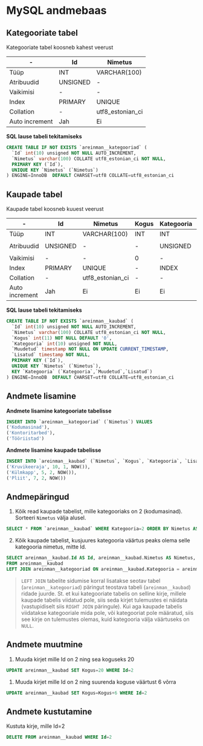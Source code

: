 # MySQL andmebaas

## Kategooriate tabel

Kategooriate tabel koosneb kahest veerust

| - | Id  | Nimetus |
| ------ | ------------- | ------------- |
| Tüüp | INT  | VARCHAR(100)  |
| Atribuudid | UNSIGNED  | -  |
| Vaikimisi | -  | -  |
| Index | PRIMARY  | UNIQUE  |
| Collation | -  | utf8_estonian_ci  |
| Auto increment | Jah  | Ei  |

**SQL lause tabeli tekitamiseks**

```SQL
CREATE TABLE IF NOT EXISTS `areinman__kategooriad` (
  `Id` int(10) unsigned NOT NULL AUTO_INCREMENT,
  `Nimetus` varchar(100) COLLATE utf8_estonian_ci NOT NULL,
  PRIMARY KEY (`Id`),
  UNIQUE KEY `Nimetus` (`Nimetus`)
) ENGINE=InnoDB  DEFAULT CHARSET=utf8 COLLATE=utf8_estonian_ci
```

## Kaupade tabel

Kaupade tabel koosneb kuuest veerust

| - | Id  | Nimetus | Kogus | Kategooria | Muudetud | Lisatud |
| ------ | ------ | ------ | ------ | ------ | ------ | ------ |
| Tüüp | INT  | VARCHAR(100)  | INT | INT | TIMESTAMP | TIMESTAMP |
| Atribuudid | UNSIGNED  | -  | - | UNSIGNED | `ON UPDATE CURRENT_TIMESTAMP` | - |
| Vaikimisi | -  | -  | 0 | - | - | - |
| Index | PRIMARY  | UNIQUE  | - | INDEX | INDEX | INDEX |
| Collation | -  | utf8_estonian_ci  | - | - | - | - |
| Auto increment | Jah  | Ei  | Ei  | Ei  | Ei  | Ei  |

**SQL lause tabeli tekitamiseks**

```SQL
CREATE TABLE IF NOT EXISTS `areinman__kaubad` (
  `Id` int(10) unsigned NOT NULL AUTO_INCREMENT,
  `Nimetus` varchar(100) COLLATE utf8_estonian_ci NOT NULL,
  `Kogus` int(11) NOT NULL DEFAULT '0',
  `Kategooria` int(10) unsigned NOT NULL,
  `Muudetud` timestamp NOT NULL ON UPDATE CURRENT_TIMESTAMP,
  `Lisatud` timestamp NOT NULL,
  PRIMARY KEY (`Id`),
  UNIQUE KEY `Nimetus` (`Nimetus`),
  KEY `Kategooria` (`Kategooria`,`Muudetud`,`Lisatud`)
) ENGINE=InnoDB  DEFAULT CHARSET=utf8 COLLATE=utf8_estonian_ci
```

## Andmete lisamine

**Andmete lisamine kategooriate tabelisse**

```SQL
INSERT INTO `areinman__kategooriad` (`Nimetus`) VALUES
('Kodumasinad'),
('Kontoritarbed'),
('Tööriistad')
```

**Andmete lisamine kaupade tabelisse**

```SQL
INSERT INTO `areinman__kaubad` (`Nimetus`, `Kogus`, `Kategooria`, `Lisatud`) VALUES
('Kruvikeeraja', 10, 1, NOW()),
('Külmkapp', 5, 2, NOW()),
('Pliit', 7, 2, NOW())
```

## Andmepäringud

1. Kõik read kaupade tabelist, mille kategooriaks on 2 (kodumasinad). Sorteeri `Nimetus` välja alusel.

```SQL
SELECT * FROM `areinman__kaubad` WHERE Kategooria=2 ORDER BY Nimetus ASC
```

2. Kõik kaupade tabelist, kusjuures kategooria väärtus peaks olema selle kategooria nimetus, mitte Id.

```SQL
SELECT areinman__kaubad.Id AS Id, areinman__kaubad.Nimetus AS Nimetus, areinman__kaubad.Kogus AS Kogus, areinman__kategooriad.Nimetus AS Kategooria
FROM areinman__kaubad
LEFT JOIN areinman__kategooriad ON areinman__kaubad.Kategooria = areinman__kategooriad.Id
```

> `LEFT JOIN` tabelite sidumise korral lisatakse seotav tabel (`areinman__kategooriad`) päringut teostava tabeli (`areinman__kaubad`) ridade juurde. St. et kui kategooriate tabelis on selline kirje, millele kaupade tabelis viidatud pole, siis seda kirjet tulemustes ei näidata (vastupidiselt siis `RIGHT JOIN` päringule). Kui aga kaupade tabelis viidatakse kategooriale mida pole, või kategooriat pole määratud, siis see kirje on tulemustes olemas, kuid kategooria välja väärtuseks on `NULL`.

## Andmete muutmine

1. Muuda kirjet mille Id on 2 ning sea koguseks 20

```SQL
UPDATE areinman__kaubad SET Kogus=20 WHERE Id=2
```

1. Muuda kirjet mille Id on 2 ning suurenda koguse väärtust 6 võrra

```SQL
UPDATE areinman__kaubad SET Kogus=Kogus+6 WHERE Id=2
```

## Andmete kustutamine

Kustuta kirje, mille Id=2

```SQL
DELETE FROM areinman__kaubad WHERE Id=2
```

